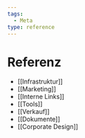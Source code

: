 ```yaml
---
tags:
  - Meta
type: reference
---
```

# Referenz

* [[Infrastruktur]]
* [[Marketing]]
* [[Interne Links]]
* [[Tools]]
* [[Verkauf]]
* [[Dokumente]]
* [[Corporate Design]]
